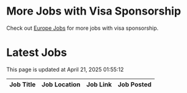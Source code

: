 # More Jobs with Visa Sponsorship

Check out [Europe Jobs](https://github.com/sureshparimi/europejobs#latest-jobs) for more jobs with visa sponsorship.

# Latest Jobs

This page is updated at April 21, 2025 01:55:12

| Job Title | Job Location | Job Link | Job Posted |
| --- | --- | --- | --- |
